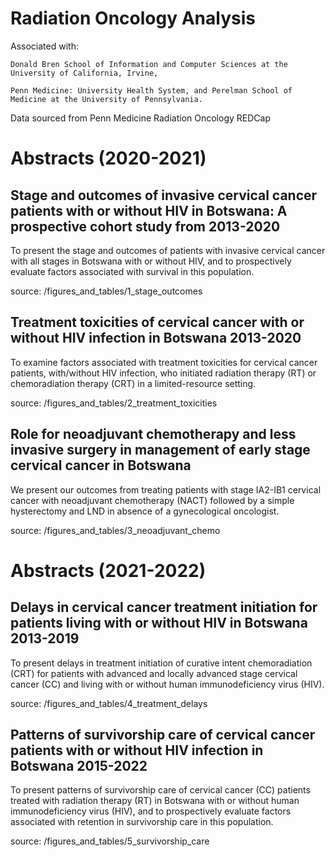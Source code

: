 # Radiation Oncology Analysis 
Associated with:

	Donald Bren School of Information and Computer Sciences at the University of California, Irvine, 
	
	Penn Medicine: University Health System, and Perelman School of Medicine at the University of Pennsylvania.

Data sourced from Penn Medicine Radiation Oncology REDCap

# Abstracts (2020-2021)

## Stage and outcomes of invasive cervical cancer patients with or without HIV in Botswana: A prospective cohort study from 2013-2020
To present the stage and outcomes of patients with invasive cervical cancer with all stages in Botswana with or without HIV, and to prospectively evaluate factors associated with survival in this population.

source: /figures_and_tables/1_stage_outcomes

## Treatment toxicities of cervical cancer with or without HIV infection in Botswana 2013-2020
To examine factors associated with treatment toxicities for cervical cancer patients, with/without HIV infection, who initiated radiation therapy (RT) or chemoradiation therapy (CRT) in a limited-resource setting. 

source: /figures_and_tables/2_treatment_toxicities

## Role for neoadjuvant chemotherapy and less invasive surgery in management of early stage cervical cancer in Botswana
We present our outcomes from treating patients with stage IA2-IB1 cervical cancer with neoadjuvant chemotherapy (NACT) followed by a simple hysterectomy and LND in absence of a gynecological oncologist.

source: /figures_and_tables/3_neoadjuvant_chemo

# Abstracts (2021-2022)

## Delays in cervical cancer treatment initiation for patients living with or without HIV in Botswana 2013-2019
To present delays in treatment initiation of curative intent chemoradiation (CRT) for patients with advanced and locally advanced stage cervical cancer (CC) and living with or without human immunodeficiency virus (HIV).

source: /figures_and_tables/4_treatment_delays

## Patterns of survivorship care of cervical cancer patients with or without HIV infection in Botswana 2015-2022
To present patterns of survivorship care of cervical cancer (CC) patients treated with radiation therapy (RT) in Botswana with or without human immunodeficiency virus (HIV), and to prospectively evaluate factors associated with retention in survivorship care in this population.

source: /figures_and_tables/5_survivorship_care